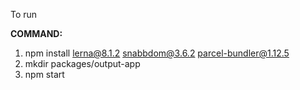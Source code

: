 To run

**COMMAND:**
1. npm install lerna@8.1.2 snabbdom@3.6.2 parcel-bundler@1.12.5
2. mkdir packages/output-app
3. npm start
